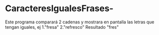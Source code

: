 # CaracteresIgualesFrases-
Este programa comparará 2 cadenas y mostrara en pantalla las letras que tengan iguales, ej 1."fresa" 2."refresco" Resultado "fres"
